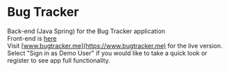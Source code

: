 # Bug Tracker
Back-end (Java Spring) for the Bug Tracker application<br/>
Front-end is [here](https://github.com/yuriyny/angular-bug-tracker)<br/>
Visit [www.bugtracker.me](https://www.bugtracker.me) for the live version.<br/> Select "Sign in as Demo User"  if you would like to take a quick look or register to see app full functionality. 
